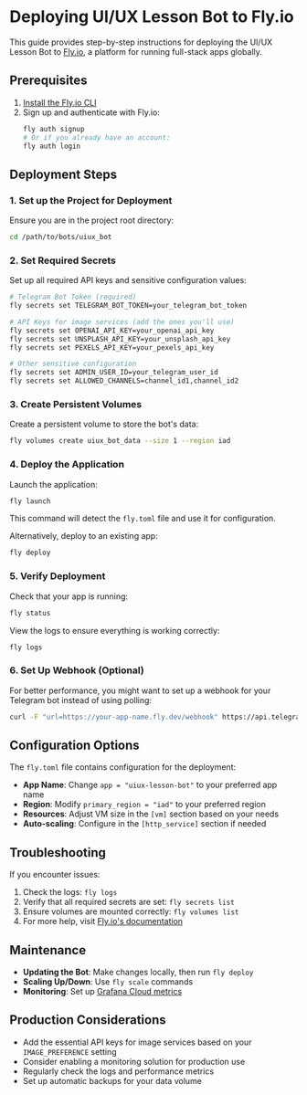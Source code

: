 # Deploying UI/UX Lesson Bot to Fly.io

This guide provides step-by-step instructions for deploying the UI/UX Lesson Bot to [Fly.io](https://fly.io), a platform for running full-stack apps globally.

## Prerequisites

1. [Install the Fly.io CLI](https://fly.io/docs/hands-on/install-flyctl/)
2. Sign up and authenticate with Fly.io:
   ```bash
   fly auth signup
   # Or if you already have an account:
   fly auth login
   ```

## Deployment Steps

### 1. Set up the Project for Deployment

Ensure you are in the project root directory:

```bash
cd /path/to/bots/uiux_bot
```

### 2. Set Required Secrets

Set up all required API keys and sensitive configuration values:

```bash
# Telegram Bot Token (required)
fly secrets set TELEGRAM_BOT_TOKEN=your_telegram_bot_token

# API Keys for image services (add the ones you'll use)
fly secrets set OPENAI_API_KEY=your_openai_api_key
fly secrets set UNSPLASH_API_KEY=your_unsplash_api_key
fly secrets set PEXELS_API_KEY=your_pexels_api_key

# Other sensitive configuration
fly secrets set ADMIN_USER_ID=your_telegram_user_id
fly secrets set ALLOWED_CHANNELS=channel_id1,channel_id2
```

### 3. Create Persistent Volumes

Create a persistent volume to store the bot's data:

```bash
fly volumes create uiux_bot_data --size 1 --region iad
```

### 4. Deploy the Application

Launch the application:

```bash
fly launch
```

This command will detect the `fly.toml` file and use it for configuration.

Alternatively, deploy to an existing app:

```bash
fly deploy
```

### 5. Verify Deployment

Check that your app is running:

```bash
fly status
```

View the logs to ensure everything is working correctly:

```bash
fly logs
```

### 6. Set Up Webhook (Optional)

For better performance, you might want to set up a webhook for your Telegram bot instead of using polling:

```bash
curl -F "url=https://your-app-name.fly.dev/webhook" https://api.telegram.org/bot<TELEGRAM_BOT_TOKEN>/setWebhook
```

## Configuration Options

The `fly.toml` file contains configuration for the deployment:

- **App Name**: Change `app = "uiux-lesson-bot"` to your preferred app name
- **Region**: Modify `primary_region = "iad"` to your preferred region
- **Resources**: Adjust VM size in the `[vm]` section based on your needs
- **Auto-scaling**: Configure in the `[http_service]` section if needed

## Troubleshooting

If you encounter issues:

1. Check the logs: `fly logs`
2. Verify that all required secrets are set: `fly secrets list`
3. Ensure volumes are mounted correctly: `fly volumes list`
4. For more help, visit [Fly.io's documentation](https://fly.io/docs/)

## Maintenance

- **Updating the Bot**: Make changes locally, then run `fly deploy`
- **Scaling Up/Down**: Use `fly scale` commands
- **Monitoring**: Set up [Grafana Cloud metrics](https://fly.io/docs/reference/metrics/)

## Production Considerations

- Add the essential API keys for image services based on your `IMAGE_PREFERENCE` setting
- Consider enabling a monitoring solution for production use
- Regularly check the logs and performance metrics
- Set up automatic backups for your data volume 